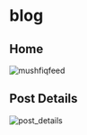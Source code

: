 # blog


## Home
![mushfiqfeed](https://github.com/mushfiqur-rahman/blog/assets/26889268/6cbdc915-c9eb-4dc3-a1dd-69f4d160602a)


 ## Post Details
![post_details](https://github.com/mushfiqur-rahman/blog/assets/26889268/cdd9e546-1747-42dc-b599-28a9a893b251)


